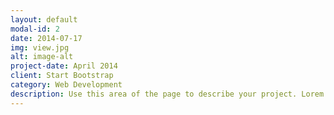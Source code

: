 ```yaml
---
layout: default
modal-id: 2
date: 2014-07-17
img: view.jpg
alt: image-alt
project-date: April 2014
client: Start Bootstrap
category: Web Development
description: Use this area of the page to describe your project. Lorem ipsum dolor sit amet, consectetur adipisicing elit. Mollitia neque assumenda ipsam nihil, molestias magnam, recusandae quos quis inventore quisquam velit asperiores, vitae? Reprehenderit soluta, eos quod consequuntur itaque. Nam.
---
```

